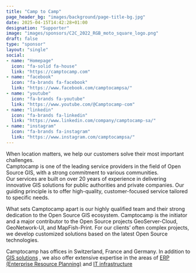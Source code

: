 ```yaml
---
title: "Camp to Camp"
page_header_bg: "images/background/page-title-bg.jpg"
date: 2025-04-15T14:42:28+01:00
designation: "Supporter"
image: "images/sponsors/C2C_2022_RGB_moto_square_logo.png"
draft: false
type: "sponsor"
layout: "single"
social:
- name: "Homepage"
  icon: "fa-solid fa-house"
  link: "https://camptocamp.com"
- name: "facebook"
  icon: "fa-brands fa-facebook"
  link: "https://www.facebook.com/camptocampsa/"
- name: "youtube"
  icon: "fa-brands fa-youtube"
  link: "https://www.youtube.com/@Camptocamp-com"
- name: "linkedin"
  icon: "fa-brands fa-linkedin"
  link: "https://www.linkedin.com/company/camptocamp-sa/"
- name: "instagram"
  icon: "fa-brands fa-instagram"
  link: "https://www.instagram.com/camptocampsa/"
---
```


When location matters, we help our customers solve their most important challenges.
<br>
Camptocamp is one of the leading service providers in the field of Open Source GIS, with a strong
 commitment to various communities.
<br>
Our services are built on over 20 years of experience in delivering innovative GIS solutions
 for public authorities and private companies. Our guiding principle is to offer high-quality,
 customer-focused service tailored to specific needs.

What sets Camptocamp apart is our highly qualified team and their strong dedication to the Open
Source GIS ecosystem. Camptocamp is the initiator and a major contributor to the Open
Source projects GeoServer-Cloud, GeoNetwork-UI, and MapFish-Print. For our clients’ often
complex projects, we develop customized solutions based on the latest Open Source technologies.

Camptocamp has offices in Switzerland, France and Germany. In addition to <a href="https://camptocamp.com/geospatial_solutions" target="_blank">GIS solutions</a> ,
we also offer extensive expertise in the areas of <a href="https://camptocamp.com/odoo-erp-integration" target="_blank">ERP (Enterprise Resource Planning)</a>  and
 <a href="https://camptocamp.com/infrastructure_solutions_and_services" target="_blank">IT infrastructure</a>
